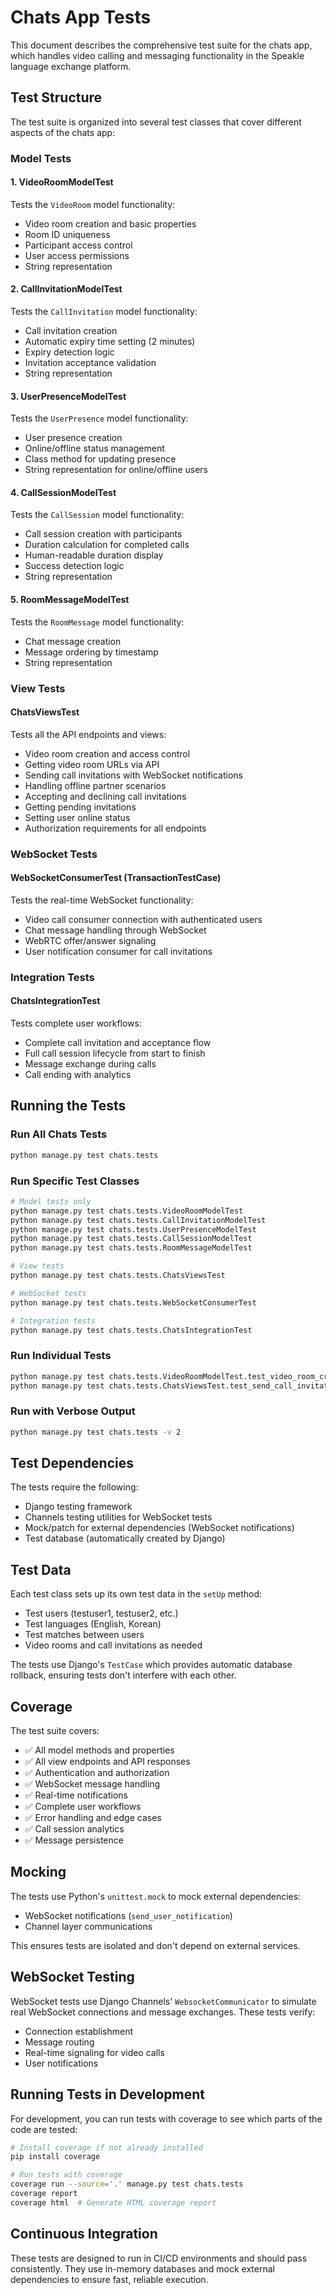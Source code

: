 # Chats App Tests

This document describes the comprehensive test suite for the chats app, which handles video calling and messaging functionality in the Speakle language exchange platform.

## Test Structure

The test suite is organized into several test classes that cover different aspects of the chats app:

### Model Tests

#### 1. VideoRoomModelTest
Tests the `VideoRoom` model functionality:
- Video room creation and basic properties
- Room ID uniqueness
- Participant access control
- User access permissions
- String representation

#### 2. CallInvitationModelTest
Tests the `CallInvitation` model functionality:
- Call invitation creation
- Automatic expiry time setting (2 minutes)
- Expiry detection logic
- Invitation acceptance validation
- String representation

#### 3. UserPresenceModelTest
Tests the `UserPresence` model functionality:
- User presence creation
- Online/offline status management
- Class method for updating presence
- String representation for online/offline users

#### 4. CallSessionModelTest
Tests the `CallSession` model functionality:
- Call session creation with participants
- Duration calculation for completed calls
- Human-readable duration display
- Success detection logic
- String representation

#### 5. RoomMessageModelTest
Tests the `RoomMessage` model functionality:
- Chat message creation
- Message ordering by timestamp
- String representation

### View Tests

#### ChatsViewsTest
Tests all the API endpoints and views:
- Video room creation and access control
- Getting video room URLs via API
- Sending call invitations with WebSocket notifications
- Handling offline partner scenarios
- Accepting and declining call invitations
- Getting pending invitations
- Setting user online status
- Authorization requirements for all endpoints

### WebSocket Tests

#### WebSocketConsumerTest (TransactionTestCase)
Tests the real-time WebSocket functionality:
- Video call consumer connection with authenticated users
- Chat message handling through WebSocket
- WebRTC offer/answer signaling
- User notification consumer for call invitations

### Integration Tests

#### ChatsIntegrationTest
Tests complete user workflows:
- Complete call invitation and acceptance flow
- Full call session lifecycle from start to finish
- Message exchange during calls
- Call ending with analytics

## Running the Tests

### Run All Chats Tests
```bash
python manage.py test chats.tests
```

### Run Specific Test Classes
```bash
# Model tests only
python manage.py test chats.tests.VideoRoomModelTest
python manage.py test chats.tests.CallInvitationModelTest
python manage.py test chats.tests.UserPresenceModelTest
python manage.py test chats.tests.CallSessionModelTest
python manage.py test chats.tests.RoomMessageModelTest

# View tests
python manage.py test chats.tests.ChatsViewsTest

# WebSocket tests
python manage.py test chats.tests.WebSocketConsumerTest

# Integration tests
python manage.py test chats.tests.ChatsIntegrationTest
```

### Run Individual Tests
```bash
python manage.py test chats.tests.VideoRoomModelTest.test_video_room_creation
python manage.py test chats.tests.ChatsViewsTest.test_send_call_invitation_api
```

### Run with Verbose Output
```bash
python manage.py test chats.tests -v 2
```

## Test Dependencies

The tests require the following:
- Django testing framework
- Channels testing utilities for WebSocket tests
- Mock/patch for external dependencies (WebSocket notifications)
- Test database (automatically created by Django)

## Test Data

Each test class sets up its own test data in the `setUp` method:
- Test users (testuser1, testuser2, etc.)
- Test languages (English, Korean)
- Test matches between users
- Video rooms and call invitations as needed

The tests use Django's `TestCase` which provides automatic database rollback, ensuring tests don't interfere with each other.

## Coverage

The test suite covers:
- ✅ All model methods and properties
- ✅ All view endpoints and API responses
- ✅ Authentication and authorization
- ✅ WebSocket message handling
- ✅ Real-time notifications
- ✅ Complete user workflows
- ✅ Error handling and edge cases
- ✅ Call session analytics
- ✅ Message persistence

## Mocking

The tests use Python's `unittest.mock` to mock external dependencies:
- WebSocket notifications (`send_user_notification`)
- Channel layer communications

This ensures tests are isolated and don't depend on external services.

## WebSocket Testing

WebSocket tests use Django Channels' `WebsocketCommunicator` to simulate real WebSocket connections and message exchanges. These tests verify:
- Connection establishment
- Message routing
- Real-time signaling for video calls
- User notifications

## Running Tests in Development

For development, you can run tests with coverage to see which parts of the code are tested:

```bash
# Install coverage if not already installed
pip install coverage

# Run tests with coverage
coverage run --source='.' manage.py test chats.tests
coverage report
coverage html  # Generate HTML coverage report
```

## Continuous Integration

These tests are designed to run in CI/CD environments and should pass consistently. They use in-memory databases and mock external dependencies to ensure fast, reliable execution. 